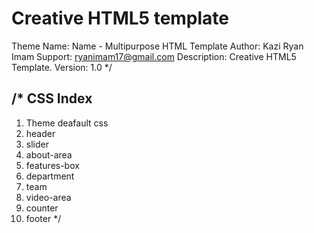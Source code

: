 # Creative HTML5 template
Theme Name: Name - Multipurpose HTML Template
Author: Kazi Ryan Imam
Support: ryanimam17@gmail.com
Description: Creative HTML5 Template.
Version: 1.0 */

/* CSS Index
-----------------------------------
1. Theme deafault css
2. header
3. slider
4. about-area
5. features-box
6. department
7. team
8. video-area
9. counter
10. footer */
